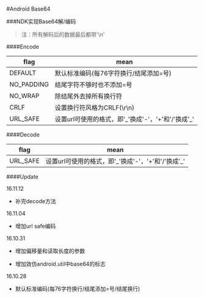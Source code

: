 #Android Base64

###NDK实现Base64解/编码

>注：所有解码后的数据最后都带'\n'

####Encode

flag| mean 
---|---
DEFAULT    | 默认标准编码(每76字符换行/结尾添加=号)
NO_PADDING | 结尾字符不够时也不添加=号
NO_WRAP    | 除结尾外去掉所有换行符
CRLF       | 设置换行符风格为CRLF(\r\n)
URL_SAFE   | 设置url可使用的格式，即'\_'换成'-'，'+'和'/'换成'\_'

####Decode

flag| mean 
---|---
URL_SAFE   | 设置url可使用的格式，即'\_'换成'-'，'+'和'/'换成'\_'

####Update

16.11.12

* 补完decode方法

16.11.04

* 增加url safe编码

16.10.31

* 增加偏移量和读取长度的参数

* 增加效仿android.util中base64的标志

16.10.28

* 默认标准编码(每76字符换行/结尾添加=号/结尾换行)